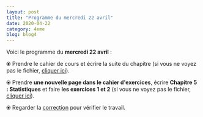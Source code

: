 ```yaml
---
layout: post
title: "Programme du mercredi 22 avril"
date: 2020-04-22
category: 4eme
blog: blog4
---
```


Voici le programme du <b>mercredi 22 avril</b> :

⦿ Prendre le cahier de cours et écrire la suite du chapitre (si vous ne voyez pas le fichier, <a href="/cours/4eme/4eme_chapitre_5_statistiques_2_v3.pdf">cliquer ici</a>).

<object data="/cours/4eme/4eme_chapitre_5_statistiques_2_v3.pdf" width="100%" height="500" type='application/pdf'></object>

⦿ Prendre <strong>une nouvelle page dans le cahier d'exercices</strong>, écrire <strong>Chapitre 5 : Statistiques</strong> et faire <b>les exercices 1 et 2</b> (si vous ne voyez pas le fichier, <a href="/exercices/4eme/4eme_exercices_mercredi_22_avril_2020.pdf">cliquer ici</a>). 

<object data="/exercices/4eme/4eme_exercices_mercredi_22_avril_2020.pdf" width="100%" height="500" type='application/pdf'></object>

⦿ Regarder la <a class="correction" href="/exercices/4eme/4eme_exercices_mercredi_22_avril_2020_corrections.pdf">correction</a> pour vérifier le travail.
